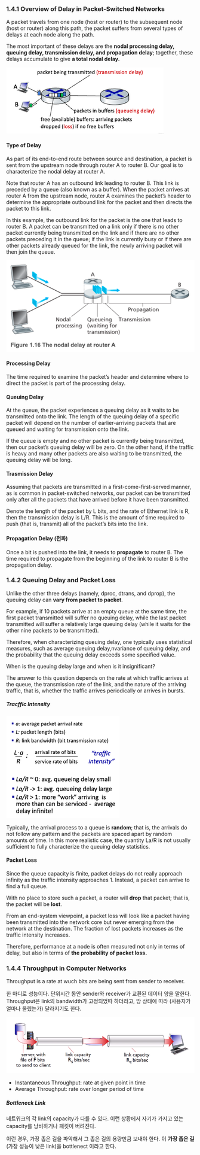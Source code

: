 ### 1.4.1 Overview of Delay in Packet-Switched Networks

A packet travels from one node (host or router) to the subsequent node (host or router) along this path, the packet suffers from several types of delays at each node along the path.

The most important of these delays are the **nodal processing delay, queuing delay, transmission delay, and propagation delay**; together, these delays accumulate to give **a total nodal delay.**

![1686959853423](image/4_delay_loss_and_throughput_in_packet_switched_networks/1686959853423.png)

#### Type of Delay

As part of its end-to-end route between source and destination, a packet is sent from the upstream node through router A to router B. Our goal is to characterize the nodal delay at router A.

Note that router A has an outbound link leading to router B. This link is preceded by a queue (also known as a buffer). When the packet arrives at router A from the upstream node, router A examines the packet’s header to determine the appropriate outbound link for the packet and then directs the packet to this link.

In this example, the outbound link for the packet is the one that leads to router B. A packet can be transmitted on a link only if there is no other packet currently being transmitted on the link and if there are no other packets preceding it in the queue; if the link is currently busy or if there are other packets already queued for the link, the newly arriving packet will then join the queue.

![1686960260912](image/4_delay_loss_and_throughput_in_packet_switched_networks/1686960260912.png)

#### Processing Delay

The time required to examine the packet’s header and determine where to direct the packet is part of the processing delay.

#### Queuing Delay

At the queue, the packet experiences a queuing delay as it waits to be transmitted onto the link. The length of the queuing delay of a specific packet will depend on the number of earlier-arriving packets that are queued and waiting for transmission onto the link.

If the queue is empty and no other packet is currently being transmitted, then our packet’s queuing delay will be zero. On the other hand, if the traffic
is heavy and many other packets are also waiting to be transmitted, the queuing delay will be long.

#### Trasmission Delay

Assuming that packets are transmitted in a first-come-first-served manner, as is common in packet-switched networks, our packet can be transmitted only after all the packets that have arrived before it have been transmitted.

Denote the length of the packet by L bits, and the rate of Ethernet link is R, then the transmission delay is L/R. This is the amount of time required to push (that is, transmit) all of the packet’s bits into the link.

#### Propagation Delay (전파)

Once a bit is pushed into the link, it needs to **propagate** to router B. The time required to propagate from the beginning of the link to router B is the propagation delay.

### 1.4.2 Queuing Delay and Packet Loss

Unlike the other three delays (namely, dproc, dtrans, and dprop), the queuing delay can **vary from packet to packet**.

For example, if 10 packets arrive at an empty queue at the same time, the first
packet transmitted will suffer no queuing delay, while the last packet transmitted will suffer a relatively large queuing delay (while it waits for the other nine packets to be transmitted).

Therefore, when characterizing queuing delay, one typically uses statistical measures, such as average queuing delay,nvariance of queuing delay, and the probability that the queuing delay exceeds some specified value.

When is the queuing delay large and when is it insignificant?

The answer to this question depends on the rate at which traffic arrives at the queue, the transmission rate of the link, and the nature of the arriving traffic, that is, whether the traffic arrives periodically or arrives in bursts.

##### Tracffic Intensity

![1686961146764](image/4_delay_loss_and_throughput_in_packet_switched_networks/1686961146764.png)

Typically, the arrival process to a queue is **random**; that is, the arrivals do not follow any pattern and the packets are spaced apart by random amounts of time. In this more realistic case, the quantity La/R is not usually sufficient to
fully characterize the queuing delay statistics.

#### Packet Loss

Since the queue capacity is finite, packet delays do not really approach infinity as the traffic intensity approaches 1. Instead, a packet can arrive to find a full queue.

With no place to store such a packet, a router will **drop** that packet; that is, the packet will be **lost**.

From an end-system viewpoint, a packet loss will look like a packet having been transmitted into the network core but never emerging from the network at the destination. The fraction of lost packets increases as the traffic intensity increases.

Therefore, performance at a node is often measured not only in terms of delay, but also in terms of **the probability of packet loss.**

### 1.4.4 Throughput in Computer Networks

Throughput is a rate at wuch bits are being sent from sender to receiver.

한 마디로 성능이다. 단위시간 동안 sender와 receiver가 교환된 데이터 양을 말한다. Throughput은 link의 bandwidth가 고정되었따 하더라고, 망 상태에 따라 (사용자가 얼마나 몰렸는가) 달라지기도 한다.

![1686962166137](image/4_delay_loss_and_throughput_in_packet_switched_networks/1686962166137.png)

- Instantaneous Throughput: rate at given point in time
- Average Throughput: rate over longer period of time

##### Bottleneck Link

네트워크의 각 link의 capacity가 다를 수 있다. 이런 상황에서 자기가 가지고 있는 capacity를 낭비하거나 패킷이 버려진다. 

이런 경우, 가장 좁은 길을 파악해서 그 좁은 길의 용량만큼 보내야 한다. 이 **가장 좁은 길** (가장 성능이 낮은 link)을 bottlenect 이라고 한다.
